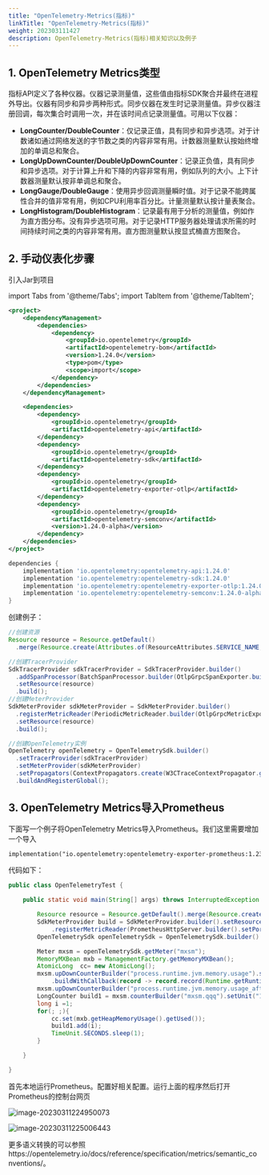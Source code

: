 ```yaml
---
title: "OpenTelemetry-Metrics(指标)"
linkTitle: "OpenTelemetry-Metrics(指标)"
weight: 202303111427
description: OpenTelemetry-Metrics(指标)相关知识以及例子
---
```


## 1. OpenTelemetry Metrics类型

指标API定义了各种仪器。仪器记录测量值，这些值由指标SDK聚合并最终在进程外导出。仪器有同步和异步两种形式。同步仪器在发生时记录测量值。异步仪器注册回调，每次集合时调用一次，并在该时间点记录测量值。可用以下仪器：

- **LongCounter/DoubleCounter**：仅记录正值，具有同步和异步选项。对于计数诸如通过网络发送的字节数之类的内容非常有用。计数器测量默认按始终增加的单调总和聚合。
- **LongUpDownCounter/DoubleUpDownCounter**：记录正负值，具有同步和异步选项。对于计算上升和下降的内容非常有用，例如队列的大小。上下计数器测量默认按非单调总和聚合。
- **LongGauge/DoubleGauge**：使用异步回调测量瞬时值。对于记录不能跨属性合并的值非常有用，例如CPU利用率百分比。计量测量默认按计量表聚合。
- **LongHistogram/DoubleHistogram**：记录最有用于分析的测量值，例如作为直方图分布。没有异步选项可用。对于记录HTTP服务器处理请求所需的时间持续时间之类的内容非常有用。直方图测量默认按显式桶直方图聚合。

## 2. 手动仪表化步骤

引入Jar到项目

import Tabs from '@theme/Tabs';
import TabItem from '@theme/TabItem';

<Tabs>
  <TabItem value="Maven" label="Maven" default>

```xml
<project>
    <dependencyManagement>
        <dependencies>
            <dependency>
                <groupId>io.opentelemetry</groupId>
                <artifactId>opentelemetry-bom</artifactId>
                <version>1.24.0</version>
                <type>pom</type>
                <scope>import</scope>
            </dependency>
        </dependencies>
    </dependencyManagement>

    <dependencies>
        <dependency>
            <groupId>io.opentelemetry</groupId>
            <artifactId>opentelemetry-api</artifactId>
        </dependency>
        <dependency>
            <groupId>io.opentelemetry</groupId>
            <artifactId>opentelemetry-sdk</artifactId>
        </dependency>
        <dependency>
            <groupId>io.opentelemetry</groupId>
            <artifactId>opentelemetry-exporter-otlp</artifactId>
        </dependency>
        <dependency>
            <groupId>io.opentelemetry</groupId>
            <artifactId>opentelemetry-semconv</artifactId>
            <version>1.24.0-alpha</version>
        </dependency>
    </dependencies>
</project>
```

  </TabItem>
  <TabItem value="Gradle" label="Gradle">

```groovy
dependencies {
    implementation 'io.opentelemetry:opentelemetry-api:1.24.0'
    implementation 'io.opentelemetry:opentelemetry-sdk:1.24.0'
    implementation 'io.opentelemetry:opentelemetry-exporter-otlp:1.24.0'
    implementation 'io.opentelemetry:opentelemetry-semconv:1.24.0-alpha'
}
```

  </TabItem>
</Tabs>

创建例子：

```java
//创建资源
Resource resource = Resource.getDefault()
  .merge(Resource.create(Attributes.of(ResourceAttributes.SERVICE_NAME, "logical-service-name")));

//创建TracerProvider
SdkTracerProvider sdkTracerProvider = SdkTracerProvider.builder()
  .addSpanProcessor(BatchSpanProcessor.builder(OtlpGrpcSpanExporter.builder().build()).build())
  .setResource(resource)
  .build();
//创建MeterProvider
SdkMeterProvider sdkMeterProvider = SdkMeterProvider.builder()
  .registerMetricReader(PeriodicMetricReader.builder(OtlpGrpcMetricExporter.builder().build()).build())
  .setResource(resource)
  .build();

//创建OpenTelemetry实例
OpenTelemetry openTelemetry = OpenTelemetrySdk.builder()
  .setTracerProvider(sdkTracerProvider)
  .setMeterProvider(sdkMeterProvider)
  .setPropagators(ContextPropagators.create(W3CTraceContextPropagator.getInstance()))
  .buildAndRegisterGlobal();
```

## 3. OpenTelemetry Metrics导入Prometheus

下面写一个例子将OpenTelemetry Metrics导入Prometheus。我们这里需要增加一个导入

```xml
implementation("io.opentelemetry:opentelemetry-exporter-prometheus:1.23.1-alpha")
```

代码如下：

```java
public class OpenTelemetryTest {

    public static void main(String[] args) throws InterruptedException {

        Resource resource = Resource.getDefault().merge(Resource.create(Attributes.empty()));
        SdkMeterProvider build = SdkMeterProvider.builder().setResource(resource)
            .registerMetricReader(PrometheusHttpServer.builder().setPort(7070).build()).build();
        OpenTelemetrySdk openTelemetrySdk = OpenTelemetrySdk.builder().setMeterProvider(build).buildAndRegisterGlobal();

        Meter mxsm = openTelemetrySdk.getMeter("mxsm");
        MemoryMXBean mxb = ManagementFactory.getMemoryMXBean();
        AtomicLong  cc= new AtomicLong();
        mxsm.upDownCounterBuilder("process.runtime.jvm.memory.usage").setUnit("Bytes")
            .buildWithCallback(record -> record.record(Runtime.getRuntime().totalMemory(),Attributes.of(AttributeKey.stringKey("type"),"heap")));
        mxsm.upDownCounterBuilder("process.runtime.jvm.memory.usage_after_last_gc").setUnit("bytes").buildWithCallback(record->record.record(cc.longValue(), Attributes.of(AttributeKey.stringKey("type"),"heap")));
        LongCounter build1 = mxsm.counterBuilder("mxsm.qqq").setUnit("1").build();
        long i =1;
        for(; ;){
            cc.set(mxb.getHeapMemoryUsage().getUsed());
            build1.add(i);
            TimeUnit.SECONDS.sleep(1);
        }

    }

}
```

首先本地运行Prometheus。配置好相关配置。运行上面的程序然后打开Prometheus的控制台网页

![image-20230311224950073](C:\Users\mxsm\AppData\Roaming\Typora\typora-user-images\image-20230311224950073.png)

![image-20230311225006443](C:\Users\mxsm\AppData\Roaming\Typora\typora-user-images\image-20230311225006443.png)

更多语义转换的可以参照https://opentelemetry.io/docs/reference/specification/metrics/semantic_conventions/。

